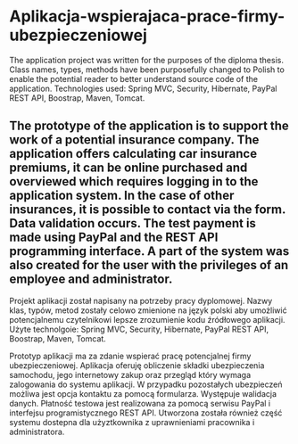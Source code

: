 # Aplikacja-wspierajaca-prace-firmy-ubezpieczeniowej

The application project was written for the purposes of the diploma thesis. Class names, types, methods have been purposefully changed to Polish to enable the potential reader to better understand source code of the application. Technologies used: Spring MVC, Security, Hibernate, PayPal REST API, Boostrap, Maven, Tomcat.

The prototype of the application is to support the work of a potential insurance company. The application offers calculating car insurance premiums, it can be online purchased and  overviewed which requires logging in to the application system. In the case of other insurances, it is possible to contact via the form. Data validation occurs. The test payment is made using PayPal and the REST API programming interface. A part of the system was also created for the user with the privileges of an employee and administrator.
---------------------------
Projekt aplikacji został napisany na potrzeby pracy dyplomowej. Nazwy klas, typów, metod zostały celowo zmienione na język polski aby umożliwić potencjalnemu czytelnikowi lepsze zrozumienie kodu źródłowego aplikacji. Użyte technolgoie: Spring MVC, Security, Hibernate, PayPal REST API, Boostrap, Maven, Tomcat.

Prototyp aplikacji ma za zdanie wspierać pracę potencjalnej firmy ubezpieczeniowej. Aplikacja oferuję obliczenie składki ubezpieczenia samochodu, jego internetowy zakup oraz przegląd który wymaga zalogowania do systemu aplikacji. W przypadku pozostałych ubezpieczeń możliwa jest opcja kontaktu za pomocą formularza. Występuje walidacja danych. Płatność testowa jest realizowana za pomocą serwisu PayPal i interfejsu programistycznego REST API. Utworzona została również część systemu dostepna dla użyztkownika z uprawnieniami pracownika i administratora.

